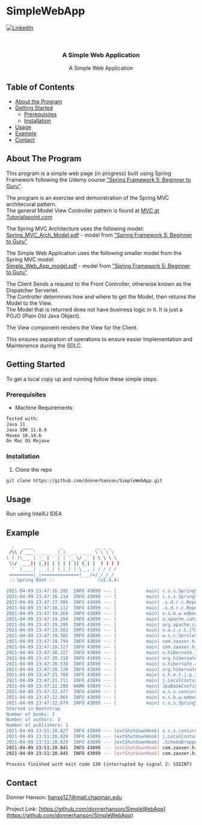 # SimpleWebApp
 
 <!-- PROJECT SHIELDS -->
 <!--
 *** I'm using markdown "reference style" links for readability.
 *** Reference links are enclosed in brackets [ ] instead of parentheses ( ).
 *** See the bottom of this document for the declaration of the reference variables
 *** for contributors-url, forks-url, etc. This is an optional, concise syntax you may use.
 *** https://www.markdownguide.org/basic-syntax/#reference-style-links
 -->

 [![LinkedIn][linkedin-shield]][linkedin-url]



 <!-- PROJECT LOGO -->
 <br />

   <h3 align="center">A Simple Web Application</h3>

   <p align="center">
    A Simple Web Application
     <br />
   </p>
 </p>



 <!-- TABLE OF CONTENTS -->
 ## Table of Contents

 * [About the Program](#about-the-program)
 * [Getting Started](#getting-started)
   * [Prerequisites](#prerequisites)
   * [Installation](#installation)
 * [Usage](#usage)
 * [Example](#example)
 * [Contact](#contact)



 <!-- ABOUT THE PROGRAM -->
 ## About The Program

This program is a simple web page (in progress) built using Spring Framework following the Udemy course ["Spring Framework 5: Beginner to Guru"](https://www.udemy.com/course/spring-framework-5-beginner-to-guru/).

The program is an exercise and demonstration of the Spring MVC architecural pattern.  
The general Model View Controller pattern is found at [MVC at Tutorialspoint.com](https://www.tutorialspoint.com/mvc_framework/mvc_framework_introduction.htm)  

The Spring MVC Architecture uses the following model:
[Spring_MVC_Arch_Model.pdf](https://github.com/donnerhanson/SimpleWebApp/files/6290677/Spring_MVC_Arch_Model.pdf) - model from ["Spring Framework 5: Beginner to Guru"](https://www.udemy.com/course/spring-framework-5-beginner-to-guru/learn/lecture/17814928#content)

The Simple Web Application uses the following smaller model from the Spring MVC model:  
[Simple_Web_App_model.pdf](https://github.com/donnerhanson/SimpleWebApp/files/6290686/Simple_Web_App_model.pdf) - model from ["Spring Framework 5: Beginner to Guru"](https://www.udemy.com/course/spring-framework-5-beginner-to-guru/learn/lecture/17814928#content)


The Client Sends a request to the Front Controller, otherwise known as the Dispatcher Serverlet.  
The Controller determines how and where to get the Model, then returns the Model to the View.  
The Model that is returned does not have business logic in it. It is just a POJO (Plain Old Java Object).   

The View component renders the View for the Client.  

This ensures separation of operations to ensure easier Implementation and Maintenence during the SDLC.   

 <!-- GETTING STARTED -->
 ## Getting Started

 To get a local copy up and running follow these simple steps.

 ### Prerequisites
 * Machine Requirements:  
 ```sh  
Tested with:
Java 11
Java SDK 11.0.9
Maven 10.14.6
On Mac OS Mojave  
 ```  

 ### Installation  

 1. Clone the repo  
 ```sh  
 git clone https://github.com/donnerhanson/SimpleWebApp.git
 ```  


 <!-- USAGE EXAMPLES -->
 ## Usage
Run using IntelliJ IDEA

 ## Example

 <!--1. Example: [text to display](pdf or filename here)  -->

```sh  
  .   ____          _            __ _ _
 /\\ / ___'_ __ _ _(_)_ __  __ _ \ \ \ \
( ( )\___ | '_ | '_| | '_ \/ _` | \ \ \ \
 \\/  ___)| |_)| | | | | || (_| |  ) ) ) )
  '  |____| .__|_| |_|_| |_\__, | / / / /
 =========|_|==============|___/=/_/_/_/
 :: Spring Boot ::                (v2.4.4)

2021-04-09 23:47:16.202  INFO 43899 --- [           main] c.s.s.Spring5webappApplication           : Starting Spring5webappApplication using Java 15.0.2 on donners-mbp-2.lan with PID 43899 (/Users/Donner/Desktop/Spring/SimpleWebApp/SimpleWebApp/spring5webapp/target/classes started by Donner in /Users/Donner/Desktop/Spring/SimpleWebApp/SimpleWebApp/spring5webapp)
2021-04-09 23:47:16.214  INFO 43899 --- [           main] c.s.s.Spring5webappApplication           : No active profile set, falling back to default profiles: default
2021-04-09 23:47:17.986  INFO 43899 --- [           main] .s.d.r.c.RepositoryConfigurationDelegate : Bootstrapping Spring Data JPA repositories in DEFAULT mode.
2021-04-09 23:47:18.112  INFO 43899 --- [           main] .s.d.r.c.RepositoryConfigurationDelegate : Finished Spring Data repository scanning in 99 ms. Found 3 JPA repository interfaces.
2021-04-09 23:47:19.269  INFO 43899 --- [           main] o.s.b.w.embedded.tomcat.TomcatWebServer  : Tomcat initialized with port(s): 8080 (http)
2021-04-09 23:47:19.294  INFO 43899 --- [           main] o.apache.catalina.core.StandardService   : Starting service [Tomcat]
2021-04-09 23:47:19.295  INFO 43899 --- [           main] org.apache.catalina.core.StandardEngine  : Starting Servlet engine: [Apache Tomcat/9.0.44]
2021-04-09 23:47:19.502  INFO 43899 --- [           main] o.a.c.c.C.[Tomcat].[localhost].[/]       : Initializing Spring embedded WebApplicationContext
2021-04-09 23:47:19.502  INFO 43899 --- [           main] w.s.c.ServletWebServerApplicationContext : Root WebApplicationContext: initialization completed in 3096 ms
2021-04-09 23:47:19.794  INFO 43899 --- [           main] com.zaxxer.hikari.HikariDataSource       : HikariPool-1 - Starting...
2021-04-09 23:47:20.127  INFO 43899 --- [           main] com.zaxxer.hikari.HikariDataSource       : HikariPool-1 - Start completed.
2021-04-09 23:47:20.227  INFO 43899 --- [           main] o.hibernate.jpa.internal.util.LogHelper  : HHH000204: Processing PersistenceUnitInfo [name: default]
2021-04-09 23:47:20.310  INFO 43899 --- [           main] org.hibernate.Version                    : HHH000412: Hibernate ORM core version 5.4.29.Final
2021-04-09 23:47:20.538  INFO 43899 --- [           main] o.hibernate.annotations.common.Version   : HCANN000001: Hibernate Commons Annotations {5.1.2.Final}
2021-04-09 23:47:20.728  INFO 43899 --- [           main] org.hibernate.dialect.Dialect            : HHH000400: Using dialect: org.hibernate.dialect.H2Dialect
2021-04-09 23:47:21.700  INFO 43899 --- [           main] o.h.e.t.j.p.i.JtaPlatformInitiator       : HHH000490: Using JtaPlatform implementation: [org.hibernate.engine.transaction.jta.platform.internal.NoJtaPlatform]
2021-04-09 23:47:21.711  INFO 43899 --- [           main] j.LocalContainerEntityManagerFactoryBean : Initialized JPA EntityManagerFactory for persistence unit 'default'
2021-04-09 23:47:22.288  WARN 43899 --- [           main] JpaBaseConfiguration$JpaWebConfiguration : spring.jpa.open-in-view is enabled by default. Therefore, database queries may be performed during view rendering. Explicitly configure spring.jpa.open-in-view to disable this warning
2021-04-09 23:47:22.477  INFO 43899 --- [           main] o.s.s.concurrent.ThreadPoolTaskExecutor  : Initializing ExecutorService 'applicationTaskExecutor'
2021-04-09 23:47:22.865  INFO 43899 --- [           main] o.s.b.w.embedded.tomcat.TomcatWebServer  : Tomcat started on port(s): 8080 (http) with context path ''
2021-04-09 23:47:22.879  INFO 43899 --- [           main] c.s.s.Spring5webappApplication           : Started Spring5webappApplication in 7.849 seconds (JVM running for 8.964)
Started in Bootstrap
Number of books: 2
Number of authors: 3
Number of publishers: 1
2021-04-09 23:51:20.827  INFO 43899 --- [extShutdownHook] o.s.s.concurrent.ThreadPoolTaskExecutor  : Shutting down ExecutorService 'applicationTaskExecutor'
2021-04-09 23:51:20.829  INFO 43899 --- [extShutdownHook] j.LocalContainerEntityManagerFactoryBean : Closing JPA EntityManagerFactory for persistence unit 'default'
2021-04-09 23:51:20.829  INFO 43899 --- [extShutdownHook] .SchemaDropperImpl$DelayedDropActionImpl : HHH000477: Starting delayed evictData of schema as part of SessionFactory shut-down'
2021-04-09 23:51:20.841  INFO 43899 --- [extShutdownHook] com.zaxxer.hikari.HikariDataSource       : HikariPool-1 - Shutdown initiated...
2021-04-09 23:51:20.845  INFO 43899 --- [extShutdownHook] com.zaxxer.hikari.HikariDataSource       : HikariPool-1 - Shutdown completed.

Process finished with exit code 130 (interrupted by signal 2: SIGINT)


```



 <!-- CONTACT -->
 ## Contact

 Donner Hanson: hanso127@mail.chapman.edu  



 Project Link: [https://github.com/donnerhanson/SimpleWebApp](https://github.com/donnerhanson/SimpleWebApp)



 <!-- MARKDOWN LINKS & IMAGES -->
 <!-- https://www.markdownguide.org/basic-syntax/#reference-style-links -->

 [linkedin-shield]: https://img.shields.io/badge/-LinkedIn-black.svg?style=flat-square&logo=linkedin&colorB=555
 [linkedin-url]: https://linkedin.com/in/donner-hanson
